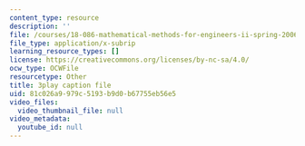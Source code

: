 ```yaml
---
content_type: resource
description: ''
file: /courses/18-086-mathematical-methods-for-engineers-ii-spring-2006/81c026a9979c5193b9d0b67755eb56e5_c9XosfcouiM.vtt
file_type: application/x-subrip
learning_resource_types: []
license: https://creativecommons.org/licenses/by-nc-sa/4.0/
ocw_type: OCWFile
resourcetype: Other
title: 3play caption file
uid: 81c026a9-979c-5193-b9d0-b67755eb56e5
video_files:
  video_thumbnail_file: null
video_metadata:
  youtube_id: null
---
```

